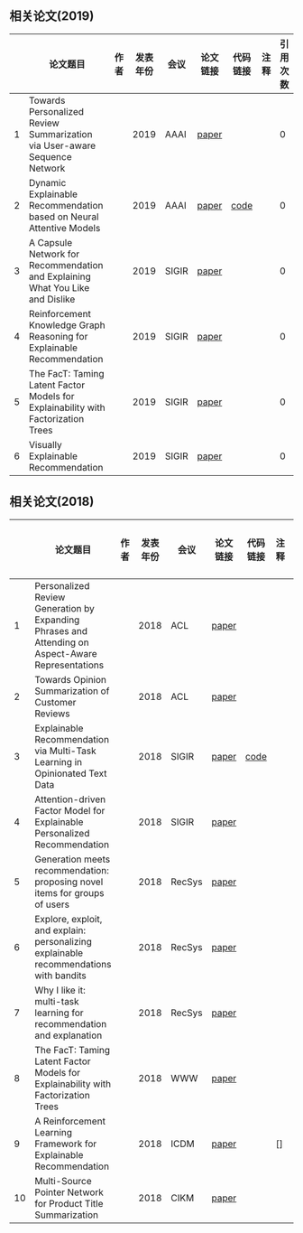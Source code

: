 ## 相关论文(2019)
||论文题目|作者|发表年份|会议|论文链接|代码链接|注释|引用次数|
|-|------|----|-------|----------|-------|----|---|---|
|1|Towards Personalized Review Summarization via User-aware Sequence Network||2019|AAAI|[paper]()|||0|
|2|Dynamic Explainable Recommendation based on Neural Attentive Models||2019|AAAI|[paper](http://yongfeng.me/attach/dynamic-explainable-recommendation.pdf)|[code](https://github.com/gearsuccess/DER)||0|
|3|A Capsule Network for Recommendation and Explaining What You Like and Dislike||2019|SIGIR|[paper]()|||0|
|4|Reinforcement Knowledge Graph Reasoning for Explainable Recommendation||2019|SIGIR|[paper](http://yongfeng.me/attach/xian-sigir2019.pdf)|||0|
|5|The FacT: Taming Latent Factor Models for Explainability with Factorization Trees||2019|SIGIR|[paper]()|||0|
|6|Visually Explainable Recommendation||2019|SIGIR|[paper]()|||0|


## 相关论文(2018)
||论文题目|作者|发表年份|会议|论文链接|代码链接|注释|引用次数|
|-|------|----|-------|----------|-------|----|---|---|
|1|Personalized Review Generation by Expanding Phrases and Attending on Aspect-Aware Representations||2018|ACL|[paper](https://www.aclweb.org/anthology/P18-2112)|||1|
|2|Towards Opinion Summarization of Customer Reviews||2018|ACL|[paper](https://www.aclweb.org/anthology/P18-3001)|||2|
|3|Explainable Recommendation via Multi-Task Learning in Opinionated Text Data||2018|SIGIR|[paper](https://arxiv.org/abs/1806.03568)|[code](https://github.com/MyTHWN/MTER)||7|
|4|Attention-driven Factor Model for Explainable Personalized Recommendation||2018|SIGIR|[paper](https://dl.acm.org/citation.cfm?id=3210083)|||4|
|5|Generation meets recommendation: proposing novel items for groups of users||2018|RecSys|[paper](https://dl.acm.org/citation.cfm?id=3240357)|||0|
|6|Explore, exploit, and explain: personalizing explainable recommendations with bandits||2018|RecSys|[paper](https://dl.acm.org/citation.cfm?id=3240354)|||0|
|7|Why I like it: multi-task learning for recommendation and explanation||2018|RecSys|[paper](https://dl.acm.org/citation.cfm?id=3240365)|||0|
|8|The FacT: Taming Latent Factor Models for Explainability with Factorization Trees||2018|WWW|[paper](https://www.comp.nus.edu.sg/~xiangnan/papers/www18-tem.pdf)|||33|
|9|A Reinforcement Learning Framework for Explainable Recommendation||2018|ICDM|[paper](https://www.microsoft.com/en-us/research/uploads/prod/2018/08/main.pdf)||[]|0|
|10|Multi-Source Pointer Network for Product Title Summarization||2018|CIKM|[paper](https://arxiv.org/pdf/1808.06885.pdf)|||2|
